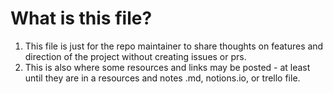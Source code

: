 # What is this file?

1. This file is just for the repo maintainer to share thoughts on features and direction of the project without creating issues or prs.
2. This is also where some resources and links may be posted - at least until they are in a resources and notes .md, notions.io, or trello file.
